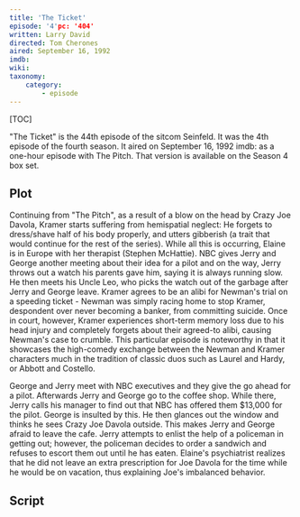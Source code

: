 ```yaml
---
title: 'The Ticket'
episode: '4'pc: '404'
written: Larry David
directed: Tom Cherones
aired: September 16, 1992
imdb:
wiki:
taxonomy:
    category:
        - episode
---
```


[TOC]

"The Ticket" is the 44th episode of the sitcom Seinfeld. It was the 4th episode of the fourth season. It aired on September 16, 1992
imdb:
as a one-hour episode with The Pitch. That version is available on the Season 4 box set.

## Plot

Continuing from "The Pitch", as a result of a blow on the head by Crazy Joe Davola, Kramer starts suffering from hemispatial neglect: He forgets to dress/shave half of his body properly, and utters gibberish (a trait that would continue for the rest of the series). While all this is occurring, Elaine is in Europe with her therapist (Stephen McHattie). NBC gives Jerry and George another meeting about their idea for a pilot and on the way, Jerry throws out a watch his parents gave him, saying it is always running slow. He then meets his Uncle Leo, who picks the watch out of the garbage after Jerry and George leave. Kramer agrees to be an alibi for Newman's trial on a speeding ticket - Newman was simply racing home to stop Kramer, despondent over never becoming a banker, from committing suicide. Once in court, however, Kramer experiences short-term memory loss due to his head injury and completely forgets about their agreed-to alibi, causing Newman's case to crumble. This particular episode is noteworthy in that it showcases the high-comedy exchange between the Newman and Kramer characters much in the tradition of classic duos such as Laurel and Hardy, or Abbott and Costello.

George and Jerry meet with NBC executives and they give the go ahead for a pilot. Afterwards Jerry and George go to the coffee shop. While there, Jerry calls his manager to find out that NBC has offered them $13,000 for the pilot. George is insulted by this. He then glances out the window and thinks he sees Crazy Joe Davola outside. This makes Jerry and George afraid to leave the cafe. Jerry attempts to enlist the help of a policeman in getting out; however, the policeman decides to order a sandwich and refuses to escort them out until he has eaten. Elaine's psychiatrist realizes that he did not leave an extra prescription for Joe Davola for the time while he would be on vacation, thus explaining Joe's imbalanced behavior.

## Script
